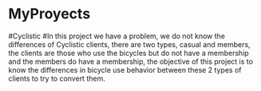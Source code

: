 # MyProyects
#Cyclistic 
#In this project we have a problem, we do not know the differences of Cyclistic clients, there are two types, casual and members, the clients are those who use the bicycles but do not have a membership and the members do have a membership, the objective of this project is to know the differences in bicycle use behavior between these 2 types of clients to try to convert them.
